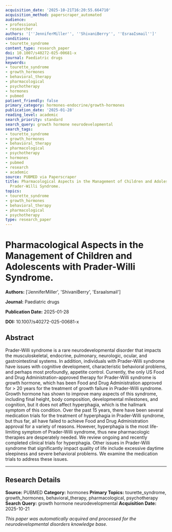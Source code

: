 ```yaml
---
acquisition_date: '2025-10-21T16:20:55.664710'
acquisition_method: paperscraper_automated
audience:
- professional
- researcher
authors: '[''JenniferMiller'', ''ShivaniBerry'', ''EsraaIsmail'']'
conditions:
- tourette_syndrome
content_type: research_paper
doi: 10.1007/s40272-025-00681-x
journal: Paediatric drugs
keywords:
- tourette_syndrome
- growth_hormones
- behavioral_therapy
- pharmacological
- psychotherapy
- hormones
- pubmed
patient_friendly: false
primary_category: hormones-endocrine/growth-hormones
publication_date: '2025-01-28'
reading_level: academic
search_priority: standard
search_query: growth hormone neurodevelopmental
search_tags:
- tourette_syndrome
- growth_hormones
- behavioral_therapy
- pharmacological
- psychotherapy
- hormones
- pubmed
- research
- academic
source: PUBMED via Paperscraper
title: Pharmacological Aspects in the Management of Children and Adolescents with
  Prader-Willi Syndrome.
topics:
- tourette_syndrome
- growth_hormones
- behavioral_therapy
- pharmacological
- psychotherapy
type: research_paper
---
```


# Pharmacological Aspects in the Management of Children and Adolescents with Prader-Willi Syndrome.

**Authors:** ['JenniferMiller', 'ShivaniBerry', 'EsraaIsmail']

**Journal:** Paediatric drugs

**Publication Date:** 2025-01-28

**DOI:** 10.1007/s40272-025-00681-x

## Abstract

Prader-Willi syndrome is a rare neurodevelopmental disorder that impacts the musculoskeletal, endocrine, pulmonary, neurologic, ocular, and gastrointestinal systems. In addition, individuals with Prader-Willi syndrome have issues with cognitive development, characteristic behavioral problems, and perhaps most profoundly, appetite control. Currently, the only US Food and Drug Administration-approved therapy for Prader-Willi syndrome is growth hormone, which has been Food and Drug Administration approved for > 20 years for the treatment of growth failure in Prader-Willi syndrome. Growth hormone has shown to improve many aspects of this syndrome, including final height, body composition, developmental milestones, and cognition, but it does not affect hyperphagia, which is the hallmark symptom of this condition. Over the past 15 years, there have been several medication trials for the treatment of hyperphagia in Prader-Willi syndrome, but thus far, all have failed to achieve Food and Drug Administration approval for a variety of reasons. However, hyperphagia is the most life-limiting symptom of Prader-Willi syndrome, thus new pharmacologic therapies are desperately needed. We review ongoing and recently completed clinical trials for hyperphagia. Other issues in Prader-Willi syndrome that significantly impact quality of life include excessive daytime sleepiness and severe behavioral problems. We examine the medication trials to address these issues.

---

## Research Details

**Source:** PUBMED
**Category:** hormones
**Primary Topics:** tourette_syndrome, growth_hormones, behavioral_therapy, pharmacological, psychotherapy
**Search Query:** growth hormone neurodevelopmental
**Acquisition Date:** 2025-10-21

*This paper was automatically acquired and processed for the neurodevelopmental disorders knowledge base.*
